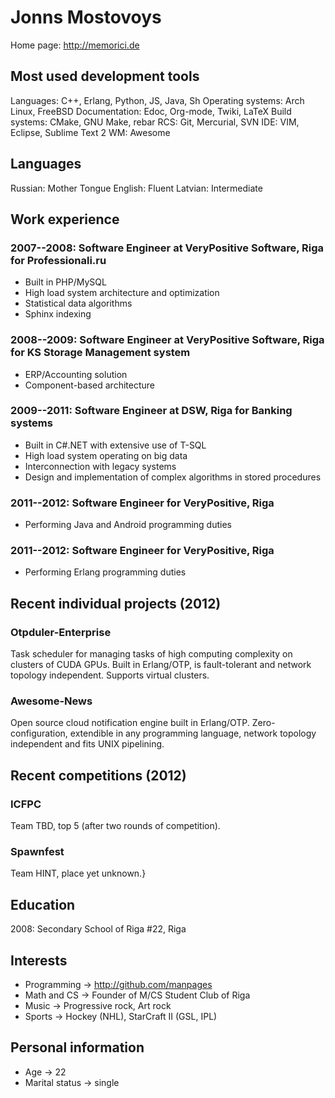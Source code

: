Jonns Mostovoys
===============

Home page: http://memorici.de

## Most used development tools ##

Languages: C++, Erlang, Python, JS, Java, Sh
Operating systems: Arch Linux, FreeBSD
Documentation: Edoc, Org-mode, Twiki, LaTeX
Build systems: CMake, GNU Make, rebar
RCS: Git, Mercurial, SVN
IDE: VIM, Eclipse, Sublime Text 2
WM: Awesome

## Languages ##

Russian: Mother Tongue
English: Fluent
Latvian: Intermediate

## Work experience ##

### **2007--2008**: Software Engineer at VeryPositive Software, Riga for Professionali.ru ###

  - Built in PHP/MySQL
  - High load system architecture and optimization
  - Statistical data algorithms
  - Sphinx indexing

### **2008--2009**: Software Engineer at VeryPositive Software, Riga for KS Storage Management system ###

  - ERP/Accounting solution
  - Component-based architecture

### **2009--2011**: Software Engineer at DSW, Riga for Banking systems ###

  - Built in C\#.NET with extensive use of T-SQL
  - High load system operating on big data
  - Interconnection with legacy systems
  - Design and implementation of complex algorithms in stored procedures

### **2011--2012**: Software Engineer for VeryPositive, Riga ###

  - Performing Java and Android programming duties

### **2011--2012**: Software Engineer for VeryPositive, Riga ### 
  - Performing Erlang programming duties

## Recent individual projects (2012) ##

### Otpduler-Enterprise ###

Task scheduler for managing tasks of high computing complexity 
on clusters of CUDA GPUs. Built in Erlang/OTP, is fault-tolerant and network topology
independent. Supports virtual clusters.

### Awesome-News ###
Open source cloud notification engine built in Erlang/OTP. 
Zero-configuration, extendible in any programming language, network topology independent 
and fits UNIX pipelining.

## Recent competitions (2012) ##

### ICFPC ###

Team TBD, top 5 (after two rounds of competition).

### Spawnfest ###

Team HINT, place yet unknown.}

## Education ##

2008: Secondary School of Riga #22, Riga

## Interests ##
  - Programming → http://github.com/manpages
  - Math and CS → Founder of M/CS Student Club of Riga
  - Music → Progressive rock, Art rock
  - Sports → Hockey (NHL), StarCraft II (GSL, IPL)

## Personal information ##
  - Age → 22
  - Marital status → single
